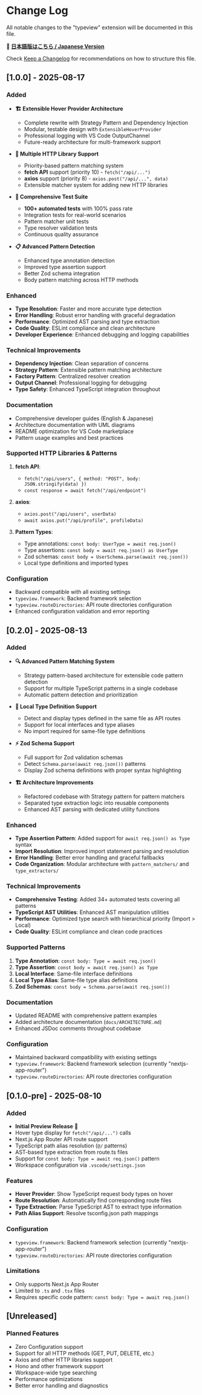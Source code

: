 # Change Log

All notable changes to the "typeview" extension will be documented in this file.

**📖 [日本語版はこちら / Japanese Version](CHANGELOG_ja.md)**

Check [Keep a Changelog](http://keepachangelog.com/) for recommendations on how to structure this file.

## [1.0.0] - 2025-08-17

### Added

- **🏗️ Extensible Hover Provider Architecture**

  - Complete rewrite with Strategy Pattern and Dependency Injection
  - Modular, testable design with `ExtensibleHoverProvider`
  - Professional logging with VS Code OutputChannel
  - Future-ready architecture for multi-framework support

- **🚀 Multiple HTTP Library Support**

  - Priority-based pattern matching system
  - **fetch API** support (priority 10) - `fetch("/api/...")`
  - **axios** support (priority 8) - `axios.post("/api/...", data)`
  - Extensible matcher system for adding new HTTP libraries

- **🧪 Comprehensive Test Suite**

  - **100+ automated tests** with 100% pass rate
  - Integration tests for real-world scenarios
  - Pattern matcher unit tests
  - Type resolver validation tests
  - Continuous quality assurance

- **📋 Advanced Pattern Detection**
  - Enhanced type annotation detection
  - Improved type assertion support
  - Better Zod schema integration
  - Body pattern matching across HTTP methods

### Enhanced

- **Type Resolution**: Faster and more accurate type detection
- **Error Handling**: Robust error handling with graceful degradation
- **Performance**: Optimized AST parsing and type extraction
- **Code Quality**: ESLint compliance and clean architecture
- **Developer Experience**: Enhanced debugging and logging capabilities

### Technical Improvements

- **Dependency Injection**: Clean separation of concerns
- **Strategy Pattern**: Extensible pattern matching architecture
- **Factory Pattern**: Centralized resolver creation
- **Output Channel**: Professional logging for debugging
- **Type Safety**: Enhanced TypeScript integration throughout

### Documentation

- Comprehensive developer guides (English & Japanese)
- Architecture documentation with UML diagrams
- README optimization for VS Code marketplace
- Pattern usage examples and best practices

### Supported HTTP Libraries & Patterns

1. **fetch API**:

   - `fetch("/api/users", { method: "POST", body: JSON.stringify(data) })`
   - `const response = await fetch("/api/endpoint")`

2. **axios**:

   - `axios.post("/api/users", userData)`
   - `await axios.put("/api/profile", profileData)`

3. **Pattern Types**:
   - Type annotations: `const body: UserType = await req.json()`
   - Type assertions: `const body = await req.json() as UserType`
   - Zod schemas: `const body = UserSchema.parse(await req.json())`
   - Local type definitions and imported types

### Configuration

- Backward compatible with all existing settings
- `typeview.framework`: Backend framework selection
- `typeview.routeDirectories`: API route directories configuration
- Enhanced configuration validation and error reporting

## [0.2.0] - 2025-08-13

### Added

- **🔍 Advanced Pattern Matching System**

  - Strategy pattern-based architecture for extensible code pattern detection
  - Support for multiple TypeScript patterns in a single codebase
  - Automatic pattern detection and prioritization

- **📍 Local Type Definition Support**

  - Detect and display types defined in the same file as API routes
  - Support for local interfaces and type aliases
  - No import required for same-file type definitions

- **⚡ Zod Schema Support**

  - Full support for Zod validation schemas
  - Detect `Schema.parse(await req.json())` patterns
  - Display Zod schema definitions with proper syntax highlighting

- **🏗️ Architecture Improvements**
  - Refactored codebase with Strategy pattern for pattern matchers
  - Separated type extraction logic into reusable components
  - Enhanced AST parsing with dedicated utility functions

### Enhanced

- **Type Assertion Pattern**: Added support for `await req.json() as Type` syntax
- **Import Resolution**: Improved import statement parsing and resolution
- **Error Handling**: Better error handling and graceful fallbacks
- **Code Organization**: Modular architecture with `pattern_matchers/` and `type_extractors/`

### Technical Improvements

- **Comprehensive Testing**: Added 34+ automated tests covering all patterns
- **TypeScript AST Utilities**: Enhanced AST manipulation utilities
- **Performance**: Optimized type search with hierarchical priority (Import > Local)
- **Code Quality**: ESLint compliance and clean code practices

### Supported Patterns

1. **Type Annotation**: `const body: Type = await req.json()`
2. **Type Assertion**: `const body = await req.json() as Type`
3. **Local Interface**: Same-file interface definitions
4. **Local Type Alias**: Same-file type alias definitions
5. **Zod Schemas**: `const body = Schema.parse(await req.json())`

### Documentation

- Updated README with comprehensive pattern examples
- Added architecture documentation (`docs/ARCHITECTURE.md`)
- Enhanced JSDoc comments throughout codebase

### Configuration

- Maintained backward compatibility with existing settings
- `typeview.framework`: Backend framework selection (currently "nextjs-app-router")
- `typeview.routeDirectories`: API route directories configuration

## [0.1.0-pre] - 2025-08-10

### Added

- **Initial Preview Release** 🎉
- Hover type display for `fetch("/api/...")` calls
- Next.js App Router API route support
- TypeScript path alias resolution (`@/` patterns)
- AST-based type extraction from route.ts files
- Support for `const body: Type = await req.json()` pattern
- Workspace configuration via `.vscode/settings.json`

### Features

- **Hover Provider**: Show TypeScript request body types on hover
- **Route Resolution**: Automatically find corresponding route files
- **Type Extraction**: Parse TypeScript AST to extract type information
- **Path Alias Support**: Resolve tsconfig.json path mappings

### Configuration

- `typeview.framework`: Backend framework selection (currently "nextjs-app-router")
- `typeview.routeDirectories`: API route directories configuration

### Limitations

- Only supports Next.js App Router
- Limited to `.ts` and `.tsx` files
- Requires specific code pattern: `const body: Type = await req.json()`

## [Unreleased]

### Planned Features

- Zero Configuration support
- Support for all HTTP methods (GET, PUT, DELETE, etc.)
- Axios and other HTTP libraries support
- Hono and other framework support
- Workspace-wide type searching
- Performance optimizations
- Better error handling and diagnostics

